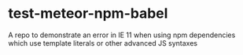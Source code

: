 # test-meteor-npm-babel

A repo to demonstrate an error in IE 11 when using npm dependencies which use template literals or other advanced JS syntaxes 
